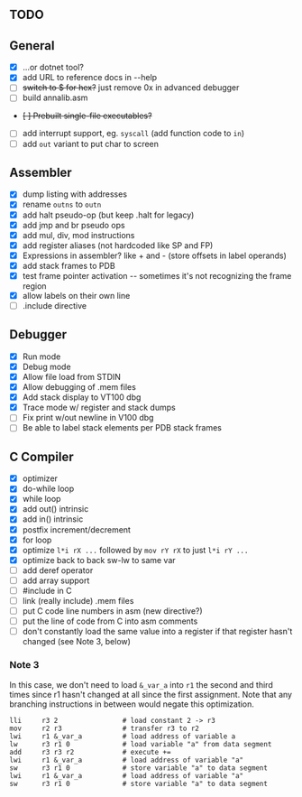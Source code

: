 ## TODO

## General

- [X] ...or dotnet tool?
- [X] add URL to reference docs in --help
- [ ] ~~switch to $ for hex?~~ just remove 0x in advanced debugger
- [ ] build annalib.asm
- ~~[ ] Prebuilt single-file executables?~~
- [ ] add interrupt support, eg. `syscall` (add function code to `in`)
- [ ] add `out` variant to put char to screen

## Assembler

- [X] dump listing with addresses
- [X] rename `outns` to `outn`
- [X] add halt pseudo-op (but keep .halt for legacy)
- [X] add jmp and br pseudo ops
- [X] add mul, div, mod instructions
- [X] add register aliases (not hardcoded like SP and FP)
- [X] Expressions in assembler? like + and - (store offsets in label operands)
- [X] add stack frames to PDB
- [X] test frame pointer activation -- sometimes it's not recognizing the frame region
- [X] allow labels on their own line
- [ ] .include directive

## Debugger

- [X] Run mode
- [X] Debug mode
- [X] Allow file load from STDIN
- [X] Allow debugging of .mem files
- [X] Add stack display to VT100 dbg
- [X] Trace mode w/ register and stack dumps
- [ ] Fix print w/out newline in V100 dbg
- [ ] Be able to label stack elements per PDB stack frames

## C Compiler

- [X] optimizer
- [X] do-while loop
- [X] while loop
- [X] add out() intrinsic
- [X] add in() intrinsic
- [X] postfix increment/decrement
- [X] for loop
- [X] optimize `l*i rX ...` followed by `mov rY rX` to just `l*i rY ...`
- [X] optimize back to back sw-lw to same var
- [ ] add deref operator
- [ ] add array support
- [ ] #include in C
- [ ] link (really include) .mem files
- [ ] put C code line numbers in asm (new directive?)
- [ ] put the line of code from C into asm comments
- [ ] don't constantly load the same value into a register if that register hasn't changed (see Note 3, below)

### Note 3

In this case, we don't need to load `&_var_a` into `r1` the second and third times
since r1 hasn't changed at all since the first assignment.  Note that any branching
instructions in between would negate this optimization.

```
lli     r3 2                # load constant 2 -> r3
mov     r2 r3               # transfer r3 to r2
lwi     r1 &_var_a          # load address of variable a
lw      r3 r1 0             # load variable "a" from data segment
add     r3 r3 r2            # execute +=
lwi     r1 &_var_a          # load address of variable "a"
sw      r3 r1 0             # store variable "a" to data segment
lwi     r1 &_var_a          # load address of variable "a"
sw      r3 r1 0             # store variable "a" to data segment
```

